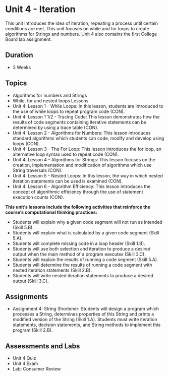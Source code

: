 # Unit 4 - Iteration
This unit introduces the idea of iteration, repeating a process until certain conditions are met. This unit focuses on while and for loops to create algorithms for Strings and numbers. Unit 4 also contains the first College Board lab assignment. 

## Duration
 * 3 Weeks

## Topics
 * Algorithms for numbers and Strings
 * While, for and nested loops
Lessons
 * Unit 4: Lesson 1 - While Loops: In this lesson, students are introduced to the use of while loops to repeat program code (CON).
 * Unit 4: Lesson 1 1/2 - Tracing Code: This lesson demonstrates how the results of code segments containing iterative statements can be determined by using a trace table (CON).
 * Unit 4: Lesson 2 - Algorithms for Numbers: This lesson introduces standard algorithms which students can code, modify and develop using loops (CON).
 * Unit 4: Lesson 3 - The For Loop: This lesson introduces the for loop, an alternative loop syntax used to repeat code (CON).
 * Unit 4: Lesson 4 - Algorithms for Strings: This lesson focuses on the creation, implementation and modification of algorithms which use String traversals (CON).
 * Unit 4: Lesson 5 - Nested Loops: In this lesson, the way in which nested iteration statements can be used is examined (CON).
 * Unit 4: Lesson 6 - Algorithm Efficiency: This lesson introduces the concept of algorithmic efficiency through the use of statement execution counts (CON).

**This unit’s lessons include the following activities that reinforce the course’s computational thinking practices:**
 * Students will explain why a given code segment will not run as intended (Skill 5.B).
 * Students will explain what is calculated by a given code segment (Skill 5.A).
 * Students will complete missing code in a loop header (Skill 1.B).
 * Students will use both selection and iteration to produce a desired output when the main method of a program executes (Skill 3.C).
 * Students will explain the results of running a code segment (Skill 5.A).
 * Students will determine the results of running a code segment with nested iteration statements (Skill 2.B).
 * Students will write nested iteration statements to produce a desired output (Skill 3.C).

## Assignments
 * Assignment 4: String Shortener: Students will design a program which processes a String, determines properties of this String and prints a modified version of the String (Skill 1.A). Students must write iteration statements, decision statements, and String methods to implement this program (Skill 2.B).

## Assessments and Labs
 * Unit 4 Quiz
 * Unit 4 Exam
 * Lab: Consumer Review
